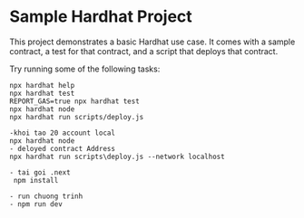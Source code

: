 # Sample Hardhat Project

This project demonstrates a basic Hardhat use case. It comes with a sample contract, a test for that contract, and a script that deploys that contract.

Try running some of the following tasks:

```shell
npx hardhat help
npx hardhat test
REPORT_GAS=true npx hardhat test
npx hardhat node
npx hardhat run scripts/deploy.js
```

```shell
-khoi tao 20 account local
npx hardhat node
- deloyed contract Address
npx hardhat run scripts\deploy.js --network localhost

- tai goi .next
 npm install

- run chuong trinh
- npm run dev
```